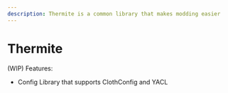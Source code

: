 ```yaml
---
description: Thermite is a common library that makes modding easier
---
```


# Thermite

(WIP) Features:

* Config Library that supports ClothConfig and YACL
